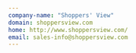 ```yaml
---
company-name: "Shoppers' View"
domain: shoppersview.com
home: http://www.shoppersview.com/
email: sales-info@shoppersview.com
---
```




